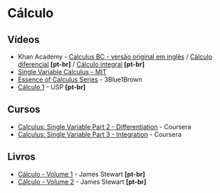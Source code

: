 # Cálculo
 
 ## Vídeos
 
 - Khan Academy - [Calculus BC - versão original em inglês](https://www.khanacademy.org/math/ap-calculus-bc) / [Cálculo diferencial](https://pt.khanacademy.org/math/differential-calculus) **[pt-br]** / [Cálculo integral](https://pt.khanacademy.org/math/integral-calculus) **[pt-br]**
 - [Single Variable Calculus - MIT](https://ocw.mit.edu/courses/mathematics/18-01-single-variable-calculus-fall-2006/)
 - [Essence of Calculus Series](https://www.youtube.com/playlist?list=PLZHQObOWTQDMsr9K-rj53DwVRMYO3t5Yr) - 3Blue1Brown
 - [Cálculo 1](https://www.youtube.com/watch?v=WgHUHPlJETs&list=PLAudUnJeNg4tr-aiNyYCXE46L3qEZ2Nzx) - USP **[pt-br]**
 
 
 ## Cursos
 
 - [Calculus: Single Variable Part 2 - Differentiation](https://www.coursera.org/learn/differentiation-calculus) - Coursera
  - [Calculus: Single Variable Part 3 - Integration](https://www.coursera.org/learn/integration-calculus) - Coursera

 
 ## Livros
 
 - [Cálculo - Volume 1](https://www.amazon.com.br/Cálculo-vol-I-James-Stweart/dp/852212583X) - James Stewart **[pt-br]**
 - [Cálculo - Volume 2](https://www.amazon.com.br/Cálculo-vol-II-James-Stweart/dp/8522125848/) - James Stewart **[pt-br]**
